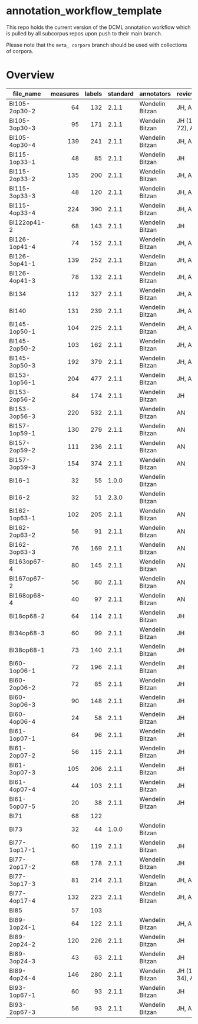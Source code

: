 # annotation_workflow_template

This repo holds the current version of the DCML annotation workflow which is pulled by all subcorpus repos upon push to their main branch. 

Please note that the `meta_ corpora` branch should be used with collections of corpora.


# Overview
|  file_name  |measures|labels|standard|  annotators   |  reviewers  |
|-------------|-------:|-----:|--------|---------------|-------------|
|BI105-2op30-2|      64|   132|2.1.1   |Wendelin Bitzan|JH, AN       |
|BI105-3op30-3|      95|   171|2.1.1   |Wendelin Bitzan|JH (1-72), AN|
|BI105-4op30-4|     139|   241|2.1.1   |Wendelin Bitzan|JH, AN       |
|BI115-1op33-1|      48|    85|2.1.1   |Wendelin Bitzan|JH           |
|BI115-2op33-2|     135|   200|2.1.1   |Wendelin Bitzan|JH, AN       |
|BI115-3op33-3|      48|   120|2.1.1   |Wendelin Bitzan|JH, AN       |
|BI115-4op33-4|     224|   390|2.1.1   |Wendelin Bitzan|JH, AN       |
|BI122op41-2  |      68|   143|2.1.1   |Wendelin Bitzan|JH           |
|BI126-1op41-4|      74|   152|2.1.1   |Wendelin Bitzan|JH, AN       |
|BI126-3op41-1|     139|   252|2.1.1   |Wendelin Bitzan|JH, AN       |
|BI126-4op41-3|      78|   132|2.1.1   |Wendelin Bitzan|JH, AN       |
|BI134        |     112|   327|2.1.1   |Wendelin Bitzan|JH, AN       |
|BI140        |     131|   239|2.1.1   |Wendelin Bitzan|JH, AN       |
|BI145-1op50-1|     104|   225|2.1.1   |Wendelin Bitzan|JH, AN       |
|BI145-2op50-2|     103|   162|2.1.1   |Wendelin Bitzan|JH, AN       |
|BI145-3op50-3|     192|   379|2.1.1   |Wendelin Bitzan|JH, AN       |
|BI153-1op56-1|     204|   477|2.1.1   |Wendelin Bitzan|JH, AN       |
|BI153-2op56-2|      84|   174|2.1.1   |Wendelin Bitzan|JH           |
|BI153-3op56-3|     220|   532|2.1.1   |Wendelin Bitzan|AN           |
|BI157-1op59-1|     130|   279|2.1.1   |Wendelin Bitzan|AN           |
|BI157-2op59-2|     111|   236|2.1.1   |Wendelin Bitzan|AN           |
|BI157-3op59-3|     154|   374|2.1.1   |Wendelin Bitzan|AN           |
|BI16-1       |      32|    55|1.0.0   |Wendelin Bitzan|             |
|BI16-2       |      32|    51|2.3.0   |Wendelin Bitzan|             |
|BI162-1op63-1|     102|   205|2.1.1   |Wendelin Bitzan|AN           |
|BI162-2op63-2|      56|    91|2.1.1   |Wendelin Bitzan|AN           |
|BI162-3op63-3|      76|   169|2.1.1   |Wendelin Bitzan|AN           |
|BI163op67-4  |      80|   145|2.1.1   |Wendelin Bitzan|AN           |
|BI167op67-2  |      56|    80|2.1.1   |Wendelin Bitzan|AN           |
|BI168op68-4  |      40|    97|2.1.1   |Wendelin Bitzan|AN           |
|BI18op68-2   |      64|   114|2.1.1   |Wendelin Bitzan|JH           |
|BI34op68-3   |      60|    99|2.1.1   |Wendelin Bitzan|JH           |
|BI38op68-1   |      73|   140|2.1.1   |Wendelin Bitzan|JH           |
|BI60-1op06-1 |      72|   196|2.1.1   |Wendelin Bitzan|JH           |
|BI60-2op06-2 |      72|    85|2.1.1   |Wendelin Bitzan|JH           |
|BI60-3op06-3 |      90|   148|2.1.1   |Wendelin Bitzan|JH           |
|BI60-4op06-4 |      24|    58|2.1.1   |Wendelin Bitzan|JH           |
|BI61-1op07-1 |      64|    96|2.1.1   |Wendelin Bitzan|JH           |
|BI61-2op07-2 |      56|   115|2.1.1   |Wendelin Bitzan|JH           |
|BI61-3op07-3 |     105|   206|2.1.1   |Wendelin Bitzan|JH           |
|BI61-4op07-4 |      44|   103|2.1.1   |Wendelin Bitzan|JH           |
|BI61-5op07-5 |      20|    38|2.1.1   |Wendelin Bitzan|JH           |
|BI71         |      68|   122|        |               |             |
|BI73         |      32|    44|1.0.0   |Wendelin Bitzan|             |
|BI77-1op17-1 |      60|   119|2.1.1   |Wendelin Bitzan|JH           |
|BI77-2op17-2 |      68|   178|2.1.1   |Wendelin Bitzan|JH           |
|BI77-3op17-3 |      81|   214|2.1.1   |Wendelin Bitzan|JH, AN       |
|BI77-4op17-4 |     132|   223|2.1.1   |Wendelin Bitzan|JH, AN       |
|BI85         |      57|   103|        |               |             |
|BI89-1op24-1 |      64|   122|2.1.1   |Wendelin Bitzan|JH, AN       |
|BI89-2op24-2 |     120|   226|2.1.1   |Wendelin Bitzan|JH           |
|BI89-3op24-3 |      43|    63|2.1.1   |Wendelin Bitzan|JH           |
|BI89-4op24-4 |     146|   280|2.1.1   |Wendelin Bitzan|JH (1-34), AN|
|BI93-1op67-1 |      60|    93|2.1.1   |Wendelin Bitzan|JH           |
|BI93-2op67-3 |      56|    93|2.1.1   |Wendelin Bitzan|JH, AN       |

